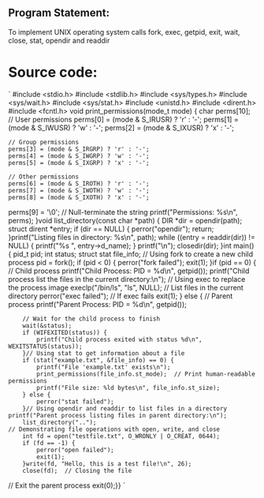 ## Program Statement:
To implement UNIX operating system calls fork, exec, getpid, exit, wait, close, stat, opendir and readdir
# Source code:

`
#include <stdio.h>
#include <stdlib.h>
#include <sys/types.h>
#include <sys/wait.h>
#include <sys/stat.h>
#include <unistd.h>
#include <dirent.h>
#include <fcntl.h>
void print_permissions(mode_t mode) {
    char perms[10];
    // User permissions
    perms[0] = (mode & S_IRUSR) ? 'r' : '-';
    perms[1] = (mode & S_IWUSR) ? 'w' : '-';
    perms[2] = (mode & S_IXUSR) ? 'x' : '-';

    // Group permissions
    perms[3] = (mode & S_IRGRP) ? 'r' : '-';
    perms[4] = (mode & S_IWGRP) ? 'w' : '-';
    perms[5] = (mode & S_IXGRP) ? 'x' : '-';

    // Other permissions
    perms[6] = (mode & S_IROTH) ? 'r' : '-';
    perms[7] = (mode & S_IWOTH) ? 'w' : '-';
    perms[8] = (mode & S_IXOTH) ? 'x' : '-';
perms[9] = '\0';  // Null-terminate the string
printf("Permissions: %s\n", perms);
}void list_directory(const char *path) {
    DIR *dir = opendir(path);
    struct dirent *entry;
if (dir == NULL) {
        perror("opendir");
        return;
    }printf("Listing files in directory: %s\n", path);
    while ((entry = readdir(dir)) != NULL) {
        printf("%s ", entry->d_name);
    }
    printf("\n");
closedir(dir);
}int main() {
    pid_t pid;
    int status;
    struct stat file_info;
// Using fork to create a new child process
    pid = fork();
    if (pid < 0) {
        perror("fork failed");
        exit(1);
    }if (pid == 0) {  // Child process
        printf("Child Process: PID = %d\n", getpid());
	printf("Child process list the files in the current directory:\n");
        // Using exec to replace the process image
        execlp("/bin/ls", "ls", NULL);  // List files in the current directory
        perror("exec failed");  // If exec fails
        exit(1);
    } else {  // Parent process
        printf("Parent Process: PID = %d\n", getpid());
        
        // Wait for the child process to finish
        wait(&status);
        if (WIFEXITED(status)) {
            printf("Child process exited with status %d\n", WEXITSTATUS(status));
        }// Using stat to get information about a file
        if (stat("example.txt", &file_info) == 0) {
            printf("File 'example.txt' exists\n");
            print_permissions(file_info.st_mode);  // Print human-readable permissions
            printf("File size: %ld bytes\n", file_info.st_size);
        } else {
            perror("stat failed");
        }// Using opendir and readdir to list files in a directory
	printf("Parent process listing files in parent directory:\n");
        list_directory("..");
	// Demonstrating file operations with open, write, and close
        int fd = open("testfile.txt", O_WRONLY | O_CREAT, 0644);
        if (fd == -1) {
            perror("open failed");
            exit(1);
        }write(fd, "Hello, this is a test file!\n", 26);
        close(fd);  // Closing the file
// Exit the parent process
        exit(0);}}
`
